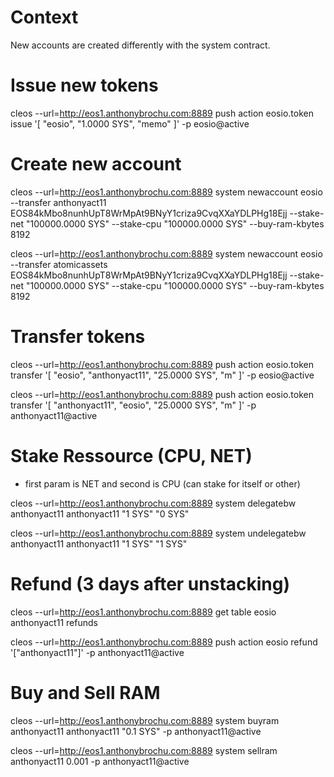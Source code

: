 # Context

New accounts are created differently with the system contract.


# Issue new tokens

cleos --url=http://eos1.anthonybrochu.com:8889 push action eosio.token issue '[ "eosio", "1.0000 SYS", "memo" ]' -p eosio@active


# Create new account

cleos --url=http://eos1.anthonybrochu.com:8889 system newaccount eosio --transfer anthonyact11 EOS84kMbo8nunhUpT8WrMpAt9BNyY1criza9CvqXXaYDLPHg18Ejj --stake-net "100000.0000 SYS" --stake-cpu "100000.0000 SYS" --buy-ram-kbytes 8192


cleos --url=http://eos1.anthonybrochu.com:8889 system newaccount eosio --transfer atomicassets EOS84kMbo8nunhUpT8WrMpAt9BNyY1criza9CvqXXaYDLPHg18Ejj --stake-net "100000.0000 SYS" --stake-cpu "100000.0000 SYS" --buy-ram-kbytes 8192


# Transfer tokens

cleos --url=http://eos1.anthonybrochu.com:8889 push action eosio.token transfer '[ "eosio", "anthonyact11", "25.0000 SYS", "m" ]' -p eosio@active

cleos --url=http://eos1.anthonybrochu.com:8889 push action eosio.token transfer '[ "anthonyact11", "eosio", "25.0000 SYS", "m" ]' -p anthonyact11@active


# Stake Ressource (CPU, NET)

- first param is NET and second is CPU (can stake for itself or other)

cleos --url=http://eos1.anthonybrochu.com:8889 system delegatebw anthonyact11 anthonyact11 "1 SYS" "0 SYS"

cleos --url=http://eos1.anthonybrochu.com:8889 system undelegatebw anthonyact11 anthonyact11 "1 SYS" "1 SYS"

# Refund (3 days after unstacking)

cleos --url=http://eos1.anthonybrochu.com:8889 get table eosio anthonyact11 refunds

cleos --url=http://eos1.anthonybrochu.com:8889 push action eosio refund '["anthonyact11"]' -p anthonyact11@active

# Buy and Sell RAM

cleos --url=http://eos1.anthonybrochu.com:8889 system buyram anthonyact11 anthonyact11 "0.1 SYS" -p anthonyact11@active

cleos --url=http://eos1.anthonybrochu.com:8889 system sellram anthonyact11 0.001 -p anthonyact11@active